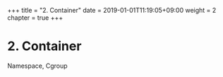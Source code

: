 +++
title = "2. Container"
date = 2019-01-01T11:19:05+09:00
weight = 2
chapter = true
+++

# 2. Container

Namespace, Cgroup


